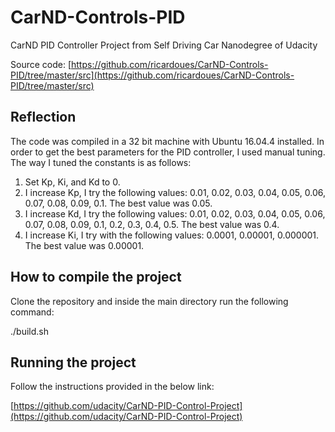 # CarND-Controls-PID
CarND PID Controller Project from Self Driving Car Nanodegree of Udacity 

Source code: [https://github.com/ricardoues/CarND-Controls-PID/tree/master/src](https://github.com/ricardoues/CarND-Controls-PID/tree/master/src)

## Reflection 
The code was compiled in a 32 bit machine with Ubuntu 16.04.4 installed. In order to get the best parameters for the PID controller, I used manual tuning. The way I tuned the constants is as follows: 

1. Set Kp, Ki, and Kd to 0. 
2. I increase Kp, I try the following values: 0.01, 0.02, 0.03, 0.04, 0.05, 0.06, 0.07, 0.08, 0.09, 0.1. The best value was 0.05. 
3. I increase Kd, I try the following values: 0.01, 0.02, 0.03, 0.04, 0.05, 0.06, 0.07, 0.08, 0.09, 0.1, 0.2, 0.3, 0.4, 0.5. The best value was 0.4. 
4. I increase Ki, I try with the following values: 0.0001,  0.00001, 0.000001. The best value was 0.00001. 




## How to compile the project
Clone the repository and inside the main directory run the following command:

./build.sh 

## Running the project 
Follow the instructions provided in the below link: 

[https://github.com/udacity/CarND-PID-Control-Project](https://github.com/udacity/CarND-PID-Control-Project)



